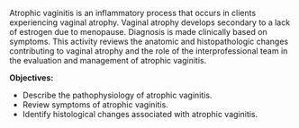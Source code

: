 Atrophic vaginitis is an inflammatory process that occurs in clients experiencing vaginal atrophy. Vaginal atrophy develops secondary to a lack of estrogen due to menopause. Diagnosis is made clinically based on symptoms. This activity reviews the anatomic and histopathologic changes contributing to vaginal atrophy and the role of the interprofessional team in the evaluation and management of atrophic vaginitis.

**Objectives:**
- Describe the pathophysiology of atrophic vaginitis.
- Review symptoms of atrophic vaginitis.
- Identify histological changes associated with atrophic vaginitis.